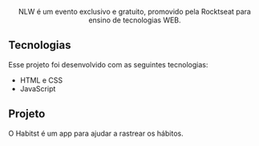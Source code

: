 <p align="center"> NLW é um evento exclusivo e gratuito, promovido pela Rocktseat para ensino de tecnologias WEB. <br>
</p>

## Tecnologias

Esse projeto foi desenvolvido com as seguintes tecnologias:

- HTML e CSS
- JavaScript

## Projeto

O Habitst é um app para ajudar a rastrear os hábitos.
